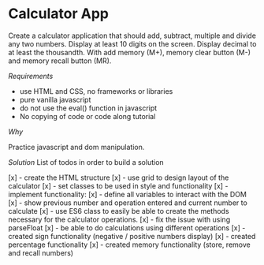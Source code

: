 # Calculator App

Create a calculator application that should add, subtract, multiple and divide any two numbers. Display at least 10 digits on the screen. Display decimal to at least the thousandth. With add memory (M+), memory clear button (M-) and memory recall button (MR).

*Requirements*
* use HTML and CSS, no frameworks or libraries
* pure vanilla javascript
* do not use the eval() function in javascript
* No copying of code or code along tutorial
  
*Why*

Practice javascript and dom manipulation. 

*Solution*
List of todos in order to build a solution

[x] - create the HTML structure
[x] - use grid to design layout of the calculator
[x] - set classes to be used in style and functionality
[x] - implement functionality:
  [x] - define all variables to interact with the DOM
  [x] - show previous number and operation entered and current number to calculate
  [x] - use ES6 class to easily be able to create the methods necessary for the calculator operations.
  [x] - fix the issue with using parseFloat
  [x] - be able to do calculations using different operations
  [x] - created sign functionality (negative / positive numbers display)
  [x] - created percentage functionality
  [x] - created memory functionality (store, remove and recall numbers)